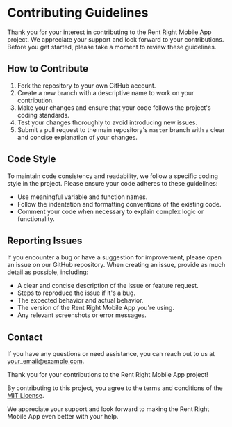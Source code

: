 # Contributing Guidelines

Thank you for your interest in contributing to the Rent Right Mobile App project. We appreciate your support and look forward to your contributions. Before you get started, please take a moment to review these guidelines.

## How to Contribute

1. Fork the repository to your own GitHub account.
2. Create a new branch with a descriptive name to work on your contribution.
3. Make your changes and ensure that your code follows the project's coding standards.
4. Test your changes thoroughly to avoid introducing new issues.
5. Submit a pull request to the main repository's `master` branch with a clear and concise explanation of your changes.

## Code Style

To maintain code consistency and readability, we follow a specific coding style in the project. Please ensure your code adheres to these guidelines:

- Use meaningful variable and function names.
- Follow the indentation and formatting conventions of the existing code.
- Comment your code when necessary to explain complex logic or functionality.

## Reporting Issues

If you encounter a bug or have a suggestion for improvement, please open an issue on our GitHub repository. When creating an issue, provide as much detail as possible, including:

- A clear and concise description of the issue or feature request.
- Steps to reproduce the issue if it's a bug.
- The expected behavior and actual behavior.
- The version of the Rent Right Mobile App you're using.
- Any relevant screenshots or error messages.

## Contact

If you have any questions or need assistance, you can reach out to us at your_email@example.com.

Thank you for your contributions to the Rent Right Mobile App project!

By contributing to this project, you agree to the terms and conditions of the [MIT License](LICENSE).

We appreciate your support and look forward to making the Rent Right Mobile App even better with your help.
